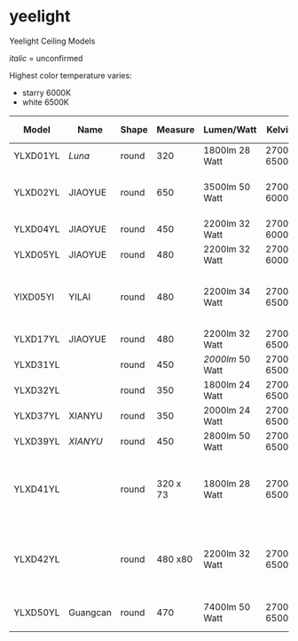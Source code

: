 # yeelight
Yeelight Ceiling Models

_italic_ = unconfirmed

Highest color temperature varies:
* starry 6000K
* white 6500K

| **Model** | **Name** | **Shape** | **Measure** | **Lumen/Watt** | **Kelvin** | **Smart Plate** | **Availability** | **Homekit** | **Note** |
| --- | --- | --- | --- | --- | --- | --- | --- | --- | --- |
| YLXD01YL | _Luna_    | round | 320 | 1800lm 28 Watt | 2700-6500 | Yes | 2018 |     |     |
| YLXD02YL | JIAOYUE | round | 650 | 3500lm 50 Watt | 2700-6000 | Yes | 2018 |     | white / starry + Ambient Light |
| YLXD04YL | JIAOYUE | round | 450 | 2200lm 32 Watt | 2700-6000 | Yes | 2018 |     | white / starry |
| YLXD05YL | JIAOYUE | round | 480 | 2200lm 32 Watt | 2700-6000 | Yes | 2018 |     | white / starry |
| YlXD05Yl | YILAI | round | 480 | 2200lm 34 Watt | 2700-6500 | No | 2019 | | simpler version without Smart Plate |
| YLXD17YL | JIAOYUE | round | 480 | 2200lm 32 Watt | 2700-6500 | Yes | _2018_ | |  |
| YLXD31YL |        | round | 450 | _2000lm_ 50 Watt | 2700-6500 | No | _2019_ | | white / starry |
| YLXD32YL |        | round | 350 | 1800lm 24 Watt | 2700-6500 | No | _2019_ | | white  |
| YLXD37YL | XIANYU | round | 350 | 2000lm 24 Watt | 2700-6500 | No | _2018_ | | white / starry |
| YLXD39YL | _XIANYU_ | round | 450 | 2800lm 50 Watt | 2700-6500 | No | _2019_ | | white / starry |
| YLXD41YL |  | round | 320 x 73 | 1800lm 28 Watt | 2700-6500K | Yes | 2019 | Yes | white / starry; YLXD01YL successor with homekit |
| YLXD42YL |  | round | 480 x80 | 2200lm 32 Watt | 2700-6500K | Yes | 2019 | Yes | white / starry; YLXD04YL successor with homekit  |
| YLXD50YL | Guangcan | round | 470 | 7400lm 50 Watt | 2700-6500K | No | _2020_ | Yes | white + Ambient Light  |
